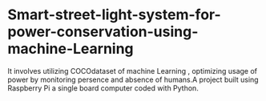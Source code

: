 # Smart-street-light-system-for-power-conservation-using-machine-Learning
It involves utilizing COCOdataset of machine Learning , optimizing usage of power by  monitoring  persence and absence of humans.A project built using Raspberry Pi a single board  computer coded  with Python.   
